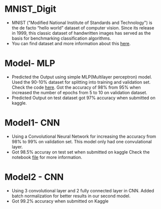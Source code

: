 # MNIST_Digit
- MNIST ("Modified National Institute of Standards and Technology") is the de facto “hello world” dataset of computer vision. Since its release in 1999, this classic dataset of handwritten images has served as the basis for benchmarking classification algorithms. 
- You can find dataset and more information about this [here](https://www.kaggle.com/c/digit-recognizer).

# Model- MLP
- Predicted the Output using simple MLP(Multilayer perceptron) model. Used the 90-10% dataset for splitting into training and validation set. Check the code [here](https://github.com/ankurshukla03/MNIST_Digit/blob/master/Digit_MLP.ipynb). Got the accuracy of 98% from 95% when increased the number of epochs from 5 to 10 on validation dataset.
- Predicted Output on test dataset got 97% accuracy when submitted on kaggle.

# Model1- CNN
- Using a Convolutional Neural Network for increasing the accuracy from 98% to 99% on validation set. This model only had one convulational layer.
- Got 98.5% accuray on test set when submitted on kaggle
Check the notebook [file](https://github.com/ankurshukla03/MNIST_Digit/blob/master/Digit_CNN.ipynb) for more information.

# Model2 - CNN
- Using 3 convolutional layer and 2 fully connected layer in CNN. Added batch normalization for better results in our second model.
- Got 99.2% accuracy when submitted on Kaggle

